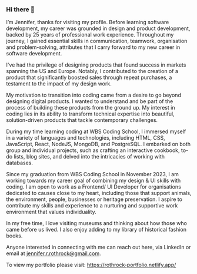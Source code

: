 ### Hi there 👋

<!--
**jeniverede/jeniverede** is a ✨ _special_ ✨ repository because its `README.md` (this file) appears on your GitHub profile.

Here are some ideas to get you started:

- 🔭 I’m currently working on ...
- 🌱 I’m currently learning ...
- 👯 I’m looking to collaborate on ...
- 🤔 I’m looking for help with ...
- 💬 Ask me about ...
- 📫 How to reach me: ...
- 😄 Pronouns: ...
- ⚡ Fun fact: ...
-->

I’m Jennifer, thanks for visiting my profile.
Before learning software development, my career was grounded in design and product development, backed by 25 years of professional work experience. Throughout my journey, I gained essential skills in communication, teamwork, organisation and problem-solving, attributes that I carry forward to my new career in software development.

I've had the privilege of designing products that found success in markets spanning the US and Europe. Notably, I contributed to the creation of a product that significantly boosted sales through repeat purchases, a testament to the impact of my design work.

My motivation to transition into coding came from a desire to go beyond designing digital products. I wanted to understand and be part of the process of building these products from the ground up. My interest in coding lies in its ability to transform technical expertise into beautiful, solution-driven products that tackle contemporary challenges.

During my time learning coding at WBS Coding School, I immersed myself in a variety of languages and technologies, including HTML, CSS, JavaScript, React, NodeJS, MongoDB, and PostgreSQL. I embarked on both group and individual projects, such as crafting an interactive cookbook, to-do lists, blog sites, and delved into the intricacies of working with databases.

Since my graduation from WBS Coding School in November 2023, I am working towards my career goal of combining my design & UI skills with coding. I am open to work as a Frontend/ UI Developer for organisations dedicated to causes close to my heart, including those that support animals, the environment, people, businesses or heritage preservation. I aspire to contribute my skills and experience to a nurturing and supportive work environment that values individuality.

In my free time, I love visiting museums and thinking about how those who came before us lived.
I also enjoy adding to my library of historical fashion books.

Anyone interested in connecting with me can reach out here, via LinkedIn or email at jennifer.r.rothrock@gmail.com. 

To view my portfolio please visit: https://rothrock-portfolio.netlify.app/
